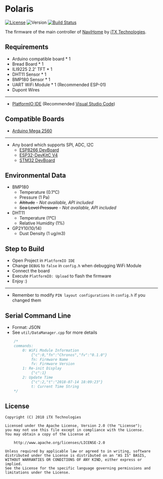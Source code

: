 # Polaris

[![License](https://img.shields.io/github/license/NaviHome/Polaris.svg)](https://github.com/NaviHome/Polaris/blob/master/LICENSE)
![Version](https://img.shields.io/badge/version-0.5.0--alpha-orange.svg)
[![Build Status](https://travis-ci.org/NaviHome/Polaris.svg?branch=master)](https://travis-ci.org/NaviHome/Polaris)

The firmware of the main controller of [NaviHome](https://github.com/NaviHome) by [iTX Technologies](https://github.com/iTXTech).

## Requirements

* Arduino compatible board * 1
* Bread Board * 1
* ILI9225 2.2' TFT * 1
* DHT11 Sensor * 1
* BMP180 Sensor * 1
* UART WiFi Module * 1 (Recommended ESP-01)
* Dupont Wires

---------------

* [PlatformIO IDE](https://platformio.org/) (Recommended [Visual Studio Code](https://code.visualstudio.com/))

## Compatible Boards

* [Arduino Mega 2560](https://store.arduino.cc/arduino-mega-2560-rev3)

---------------

* Any board which supports SPI, ADC, I2C
  * [ESP8266 DevBoard](https://www.esp8266.com/wiki/doku.php?id=esp8266-module-family)
  * [ESP32-DevKitC V4](https://esp-idf.readthedocs.io/en/latest/get-started/get-started-devkitc.html)
  * [STM32 DevBoard](https://www.st.com/en/microcontrollers/stm32f103c8.html)

## Environmental Data

* BMP180
  * Temperature (0.1°C)
  * Pressure (1 Pa)
  * ~~Altitude~~ - *Not available, API included*
  * ~~Sea Level Pressure~~ - *Not available, API included*
* DHT11
  * Temperature (1°C)
  * Relative Humidity (1%)
* GP2Y10(10/14)
  * Dust Density (1 ug/m3)

## Step to Build

* Open Project in `PlatformIO IDE`
* Change `DEBUG` to `false` in `config.h` when debugging WiFi Module
* Connect the board
* Execute `PlatformIO: Upload` to flash the firmware
* Enjoy :)

---------------

* Remember to modify `PIN layout configurations` in `config.h` if you changed them

## Serial Command Line

* Format: JSON
* See `util/DataManager.cpp` for more details

```C++
    /*
    commands:
        0: WiFi Module Information
            {"c":0,"fn":"Chronos","fv":"0.1.0"}
            fn: Firmware Name
            fv: Firmware Version
        1: Re-init Display
            {"c":1}
        2: Update Time
            {"c":2,"t":"2018-07-14 18:09:23"}
            t: Current Time String
    */
```

## License

    Copyright (C) 2018 iTX Technologies

    Licensed under the Apache License, Version 2.0 (the "License");
    you may not use this file except in compliance with the License.
    You may obtain a copy of the License at

        http://www.apache.org/licenses/LICENSE-2.0

    Unless required by applicable law or agreed to in writing, software
    distributed under the License is distributed on an "AS IS" BASIS,
    WITHOUT WARRANTIES OR CONDITIONS OF ANY KIND, either express or implied.
    See the License for the specific language governing permissions and
    limitations under the License.